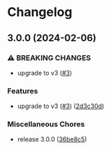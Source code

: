 # Changelog

## 3.0.0 (2024-02-06)


### ⚠ BREAKING CHANGES

* upgrade to v3 ([#3](https://github.com/wellwelwel/mysql2-orm/issues/3))

### Features

* upgrade to v3 ([#3](https://github.com/wellwelwel/mysql2-orm/issues/3)) ([2d3c30d](https://github.com/wellwelwel/mysql2-orm/commit/2d3c30deb7e3de79dede6315d867dedb85f18ee5))


### Miscellaneous Chores

* release 3.0.0 ([36be8c5](https://github.com/wellwelwel/mysql2-orm/commit/36be8c5ca8ecf8d5b11d88337903ff1d58c6f13f))
